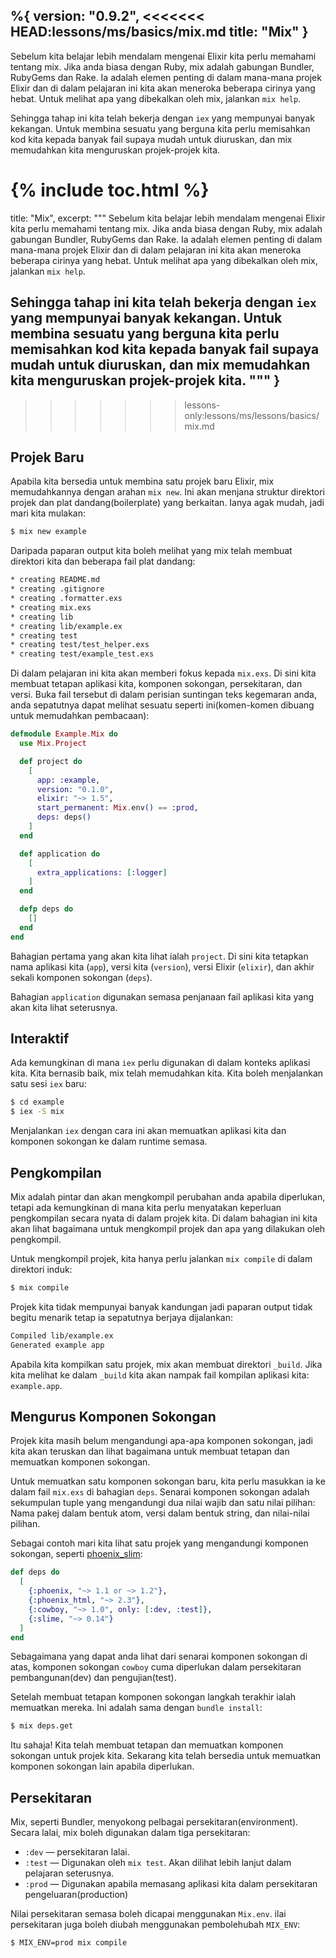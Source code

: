 %{
  version: "0.9.2",
<<<<<<< HEAD:lessons/ms/basics/mix.md
  title: "Mix"
}
---

Sebelum kita belajar lebih mendalam mengenai Elixir kita perlu memahami tentang mix.  Jika anda biasa dengan Ruby, mix adalah gabungan Bundler, RubyGems dan Rake.  Ia adalah elemen penting di dalam mana-mana projek Elixir dan di dalam pelajaran ini kita akan meneroka beberapa cirinya yang hebat.  Untuk melihat apa yang dibekalkan oleh mix, jalankan `mix help`.

Sehingga tahap ini kita telah bekerja dengan `iex` yang mempunyai banyak kekangan.  Untuk membina sesuatu yang berguna kita perlu memisahkan kod kita kepada banyak fail supaya mudah untuk diuruskan, dan mix memudahkan kita menguruskan projek-projek kita.

{% include toc.html %}
=======
  title: "Mix",
  excerpt: """
  Sebelum kita belajar lebih mendalam mengenai Elixir kita perlu memahami tentang mix.  Jika anda biasa dengan Ruby, mix adalah gabungan Bundler, RubyGems dan Rake.  Ia adalah elemen penting di dalam mana-mana projek Elixir dan di dalam pelajaran ini kita akan meneroka beberapa cirinya yang hebat.  Untuk melihat apa yang dibekalkan oleh mix, jalankan `mix help`.

  Sehingga tahap ini kita telah bekerja dengan `iex` yang mempunyai banyak kekangan.  Untuk membina sesuatu yang berguna kita perlu memisahkan kod kita kepada banyak fail supaya mudah untuk diuruskan, dan mix memudahkan kita menguruskan projek-projek kita.
  """
}
---
>>>>>>> lessons-only:lessons/ms/lessons/basics/mix.md

## Projek Baru

Apabila kita bersedia untuk membina satu projek baru Elixir, mix memudahkannya dengan arahan `mix new`.  Ini akan menjana struktur direktori projek dan plat dandang(boilerplate) yang berkaitan.  Ianya agak mudah, jadi mari kita mulakan:

```bash
$ mix new example
```

Daripada paparan output kita boleh melihat yang mix telah membuat direktori kita dan beberapa fail plat dandang:

```bash
* creating README.md
* creating .gitignore
* creating .formatter.exs
* creating mix.exs
* creating lib
* creating lib/example.ex
* creating test
* creating test/test_helper.exs
* creating test/example_test.exs
```

Di dalam pelajaran ini kita akan memberi fokus kepada `mix.exs`.  Di sini kita membuat tetapan aplikasi kita, komponen sokongan, persekitaran, dan versi.  Buka fail tersebut di dalam perisian suntingan teks kegemaran anda, anda sepatutnya dapat melihat sesuatu seperti ini(komen-komen dibuang untuk memudahkan pembacaan):

```elixir
defmodule Example.Mix do
  use Mix.Project

  def project do
    [
      app: :example,
      version: "0.1.0",
      elixir: "~> 1.5",
      start_permanent: Mix.env() == :prod,
      deps: deps()
    ]
  end

  def application do
    [
      extra_applications: [:logger]
    ]
  end

  defp deps do
    []
  end
end
```

Bahagian pertama yang akan kita lihat ialah `project`.  Di sini kita tetapkan nama aplikasi kita (`app`), versi kita (`version`), versi Elixir (`elixir`), dan akhir sekali komponen sokongan (`deps`).

Bahagian `application` digunakan semasa penjanaan fail aplikasi kita yang akan kita lihat seterusnya.

## Interaktif

Ada kemungkinan di mana `iex` perlu digunakan di dalam konteks aplikasi kita.  Kita bernasib baik, mix telah memudahkan kita.  Kita boleh menjalankan satu sesi `iex` baru:

```bash
$ cd example
$ iex -S mix
```

Menjalankan `iex` dengan cara ini akan memuatkan aplikasi kita dan komponen sokongan ke dalam runtime semasa.

## Pengkompilan

Mix adalah pintar dan akan mengkompil perubahan anda apabila diperlukan, tetapi ada kemungkinan di mana kita perlu menyatakan keperluan pengkompilan secara nyata di dalam projek kita.  Di dalam bahagian ini kita akan lihat bagaimana untuk mengkompil projek dan apa yang dilakukan oleh pengkompil.

Untuk mengkompil projek, kita hanya perlu jalankan `mix compile` di dalam direktori induk:

```bash
$ mix compile
```

Projek kita tidak mempunyai banyak kandungan jadi paparan output tidak begitu menarik tetap ia sepatutnya berjaya dijalankan:

```bash
Compiled lib/example.ex
Generated example app
```

Apabila kita kompilkan satu projek, mix akan membuat direktori `_build`.  Jika kita melihat ke dalam `_build` kita akan nampak fail kompilan aplikasi kita: `example.app`.

## Mengurus Komponen Sokongan

Projek kita masih belum mengandungi apa-apa komponen sokongan, jadi kita akan teruskan dan lihat bagaimana untuk membuat tetapan dan memuatkan komponen sokongan.

Untuk memuatkan satu komponen sokongan baru, kita perlu masukkan ia ke dalam fail `mix.exs` di bahagian `deps`.  Senarai komponen sokongan adalah sekumpulan tuple yang mengandungi dua nilai wajib dan  satu nilai pilihan:  Nama pakej dalam bentuk atom, versi dalam bentuk string, dan nilai-nilai pilihan.

Sebagai contoh mari kita lihat satu projek yang mengandungi komponen sokongan, seperti [phoenix_slim](https://github.com/doomspork/phoenix_slim):

```elixir
def deps do
  [
    {:phoenix, "~> 1.1 or ~> 1.2"},
    {:phoenix_html, "~> 2.3"},
    {:cowboy, "~> 1.0", only: [:dev, :test]},
    {:slime, "~> 0.14"}
  ]
end
```

Sebagaimana yang dapat anda lihat dari senarai komponen sokongan di atas, komponen sokongan `cowboy` cuma diperlukan dalam persekitaran pembangunan(dev) dan pengujian(test).

Setelah membuat tetapan komponen sokongan langkah terakhir ialah memuatkan mereka.  Ini adalah sama dengan `bundle install`:

```bash
$ mix deps.get
```

Itu sahaja!  Kita telah membuat tetapan dan memuatkan komponen sokongan untuk projek kita.  Sekarang kita telah bersedia untuk memuatkan komponen sokongan lain apabila diperlukan.

## Persekitaran

Mix, seperti Bundler, menyokong pelbagai persekitaran(environment).  Secara lalai, mix boleh digunakan dalam tiga persekitaran:

+ `:dev` — persekitaran lalai.
+ `:test` — Digunakan oleh `mix test`.  Akan dilihat lebih lanjut dalam pelajaran seterusnya.
+ `:prod` — Digunakan apabila memasang aplikasi kita dalam persekitaran pengeluaran(production)

Nilai persekitaran semasa boleh dicapai menggunakan `Mix.env`.  ilai persekitaran juga boleh diubah menggunakan pembolehubah `MIX_ENV`:

```bash
$ MIX_ENV=prod mix compile
```
